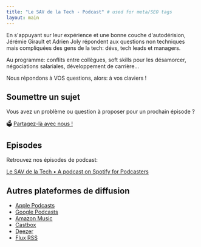 ```yaml
---
title: "Le SAV de la Tech - Podcast" # used for meta/SEO tags
layout: main
---
```


En s'appuyant sur leur expérience et une bonne couche d'autodérision, Jérémie Girault et Adrien Joly répondent aux questions non techniques mais compliquées des gens de la tech: dévs, tech leads et managers.

Au programme: conflits entre collègues, soft skills pour les désamorcer, négociations salariales, développement de carrière...

Nous répondons à VOS questions, alors: à vos claviers !

## Soumettre un sujet

Vous avez un problème ou question à proposer pour un prochain épisode ?

🗳️ [Partagez-là avec nous !](/question)

## Episodes

Retrouvez nos épisodes de podcast:

[Le SAV de la Tech • A podcast on Spotify for Podcasters](https://podcasters.spotify.com/pod/show/sav-de-la-tech)

## Autres plateformes de diffusion

- [Apple Podcasts](https://podcasts.apple.com/fr/podcast/le-sav-de-la-tech/id1708804759)
- [Google Podcasts](https://podcasts.google.com/feed/aHR0cHM6Ly9hbmNob3IuZm0vcy9lN2E2N2QxYy9wb2RjYXN0L3Jzcw)
- [Amazon Music](https://q4k0kx5j.r.us-east-1.awstrack.me/L0/https:%2F%2Fmusic.amazon.fr%2Fpodcasts%2Fbf2a6740-41c3-4656-8e71-fb110d2e2e45/1/0100018ac7b3ecfc-c75e42f3-be91-4586-b3e8-75f37771f0ea-000000/q9h0eOG6kuYd6cixpWobMkbs2k0=340)
- [Castbox](https://castbox.fm/channel/id5603374)
- [Deezer](https://www.deezer.com/fr/show/1000299561)
- [Flux RSS](https://anchor.fm/s/e7a67d1c/podcast/rss)
